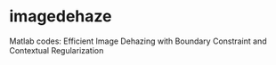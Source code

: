 # imagedehaze
Matlab codes: Efficient Image Dehazing with Boundary Constraint and Contextual Regularization
